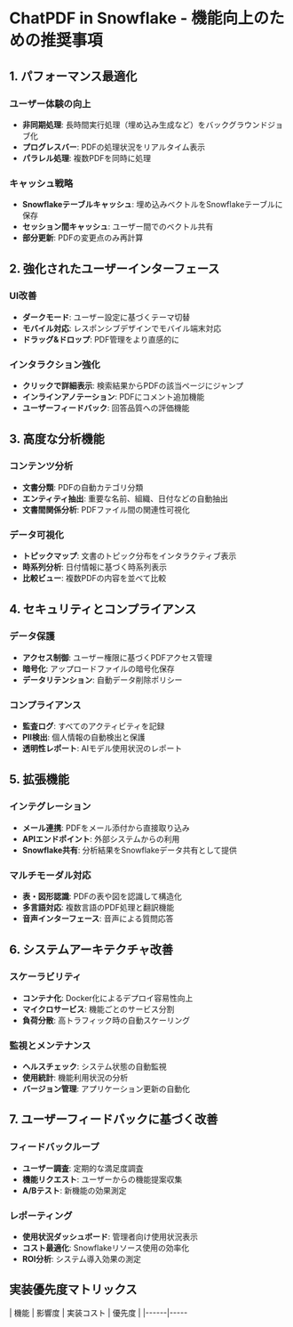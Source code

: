 # ChatPDF in Snowflake - 機能向上のための推奨事項

## 1. パフォーマンス最適化

### ユーザー体験の向上
- **非同期処理**: 長時間実行処理（埋め込み生成など）をバックグラウンドジョブ化
- **プログレスバー**: PDFの処理状況をリアルタイム表示
- **パラレル処理**: 複数PDFを同時に処理

### キャッシュ戦略
- **Snowflakeテーブルキャッシュ**: 埋め込みベクトルをSnowflakeテーブルに保存
- **セッション間キャッシュ**: ユーザー間でのベクトル共有
- **部分更新**: PDFの変更点のみ再計算

## 2. 強化されたユーザーインターフェース

### UI改善
- **ダークモード**: ユーザー設定に基づくテーマ切替
- **モバイル対応**: レスポンシブデザインでモバイル端末対応
- **ドラッグ&ドロップ**: PDF管理をより直感的に

### インタラクション強化
- **クリックで詳細表示**: 検索結果からPDFの該当ページにジャンプ
- **インラインアノテーション**: PDFにコメント追加機能
- **ユーザーフィードバック**: 回答品質への評価機能

## 3. 高度な分析機能

### コンテンツ分析
- **文書分類**: PDFの自動カテゴリ分類
- **エンティティ抽出**: 重要な名前、組織、日付などの自動抽出
- **文書間関係分析**: PDFファイル間の関連性可視化

### データ可視化
- **トピックマップ**: 文書のトピック分布をインタラクティブ表示
- **時系列分析**: 日付情報に基づく時系列表示
- **比較ビュー**: 複数PDFの内容を並べて比較

## 4. セキュリティとコンプライアンス

### データ保護
- **アクセス制御**: ユーザー権限に基づくPDFアクセス管理
- **暗号化**: アップロードファイルの暗号化保存
- **データリテンション**: 自動データ削除ポリシー

### コンプライアンス
- **監査ログ**: すべてのアクティビティを記録
- **PII検出**: 個人情報の自動検出と保護
- **透明性レポート**: AIモデル使用状況のレポート

## 5. 拡張機能

### インテグレーション
- **メール連携**: PDFをメール添付から直接取り込み
- **APIエンドポイント**: 外部システムからの利用
- **Snowflake共有**: 分析結果をSnowflakeデータ共有として提供

### マルチモーダル対応
- **表・図形認識**: PDFの表や図を認識して構造化
- **多言語対応**: 複数言語のPDF処理と翻訳機能
- **音声インターフェース**: 音声による質問応答

## 6. システムアーキテクチャ改善

### スケーラビリティ
- **コンテナ化**: Docker化によるデプロイ容易性向上
- **マイクロサービス**: 機能ごとのサービス分割
- **負荷分散**: 高トラフィック時の自動スケーリング

### 監視とメンテナンス
- **ヘルスチェック**: システム状態の自動監視
- **使用統計**: 機能利用状況の分析
- **バージョン管理**: アプリケーション更新の自動化

## 7. ユーザーフィードバックに基づく改善

### フィードバックループ
- **ユーザー調査**: 定期的な満足度調査
- **機能リクエスト**: ユーザーからの機能提案収集
- **A/Bテスト**: 新機能の効果測定

### レポーティング
- **使用状況ダッシュボード**: 管理者向け使用状況表示
- **コスト最適化**: Snowflakeリソース使用の効率化
- **ROI分析**: システム導入効果の測定

## 実装優先度マトリックス

| 機能 | 影響度 | 実装コスト | 優先度 |
|------|-----